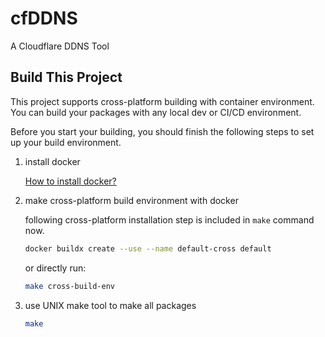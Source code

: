 # cfDDNS

A Cloudflare DDNS Tool

## Build This Project

This project supports cross-platform building with container environment.
You can build your packages with any local dev or CI/CD environment.

Before you start your building, you should finish the following steps to set
up your build environment.

1. install docker
   
   [How to install docker?](https://docs.docker.com/get-started/get-docker/)

2. make cross-platform build environment with docker
   
   following cross-platform installation step is included in `make` command now.

    ```bash
    docker buildx create --use --name default-cross default
    ```
   
    or directly run:

    ```bash
   make cross-build-env
    ```
   
3. use UNIX make tool to make all packages
   
   ```bash
   make
   ```